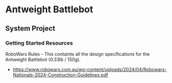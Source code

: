 # Antweight Battlebot

## System Project

### Getting Started Resources
RoboWars Rules - This containts all the design specifications for the Antweight Battlebot (0.33lb / 150g). 
- https://www.robowars.com.au/wp-content/uploads/2024/04/Robowars-Nationals-2024-Construction-Guidelines.pdf 